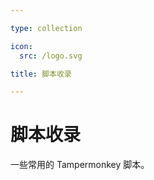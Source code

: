 ```yaml
---

type: collection

icon:
  src: /logo.svg

title: 脚本收录

---
```


# 脚本收录

<ShowBreadcrumb />

一些常用的 Tampermonkey 脚本。

<ShowResources />
